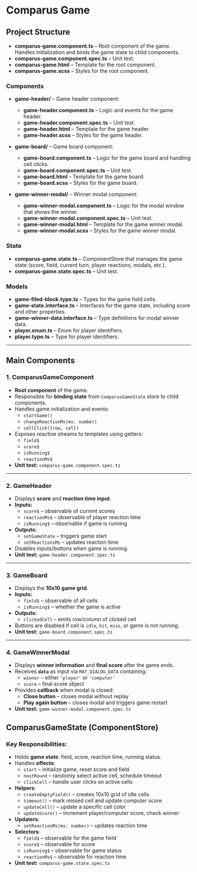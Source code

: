 # Comparus Game

## Project Structure

- **comparus-game.component.ts** – Root component of the game. Handles initialization and binds the game state to child components.
- **comparus-game.component.spec.ts** – Unit test.
- **comparus-game.html** – Template for the root component.
- **comparus-game.scss** – Styles for the root component.

### Components

- **game-header/** – Game header component:
  - **game-header.component.ts** – Logic and events for the game header.
  - **game-header.component.spec.ts** – Unit test.
  - **game-header.html** – Template for the game header.
  - **game-header.scss** – Styles for the game header.

- **game-board/** – Game board component:
  - **game-board.component.ts** – Logic for the game board and handling cell clicks.
  - **game-board.component.spec.ts** – Unit test.
  - **game-board.html** – Template for the game board.
  - **game-board.scss** – Styles for the game board.

- **game-winner-modal/** – Winner modal component:
  - **game-winner-modal.component.ts** – Logic for the modal window that shows the winner.
  - **game-winner-modal.component.spec.ts** – Unit test.
  - **game-winner-modal.html** – Template for the game winner modal.
  - **game-winner-modal.scss** – Styles for the game winner modal.

### State

- **comparus-game.state.ts** – ComponentStore that manages the game state (score, field, current turn, player reactions, modals, etc.).
- **comparus-game.state.spec.ts** – Unit test.

### Models

- **game-filed-block.type.ts** – Types for the game field cells.
- **game-state.interface.ts** – Interfaces for the game state, including score and other properties.
- **game-winner-data.interface.ts** – Type definitions for modal winner data.
- **player.enum.ts** – Enum for player identifiers.
- **player.type.ts** – Type for player identifiers.

---

## Main Components

### 1. ComparusGameComponent
- **Root component** of the game.
- Responsible for **binding state** from `ComparusGameState` store to child components.
- Handles game initialization and events:
  - `startGame()`
  - `changeReactionMs(ms: number)`
  - `cellClick({row, col})`
- Exposes reactive streams to templates using getters:
  - `field$`
  - `score$`
  - `isRunning$`
  - `reactionMs$`
- **Unit test:** `comparus-game.component.spec.ts`

---

### 2. GameHeader
- Displays **score** and **reaction time input**.
- **Inputs:**
  - `score$` – observable of current scores
  - `reactionMs$` – observable of player reaction time
  - `isRunning$` – observable if game is running
- **Outputs:**
  - `setGameState` – triggers game start
  - `setReactionsMs` – updates reaction time
- Disables inputs/buttons when game is running.
- **Unit test:** `game-header.component.spec.ts`

---

### 3. GameBoard
- Displays the **10x10 game grid**.
- **Inputs:**
  - `field$` – observable of all cells
  - `isRunning$` – whether the game is active
- **Outputs:**
  - `clickedCell` – emits row/column of clicked cell
- Buttons are disabled if cell is `idle`, `hit`, `miss`, or game is not running.
- **Unit test:** `game-board.component.spec.ts`

---

### 4. GameWinnerModal
- Displays **winner information** and **final score** after the game ends.
- Receives **`data`** as input via `MAT_DIALOG_DATA` containing:
  - `winner` – either `'player'` or `'computer'`
  - `score` – final score object
- Provides **callback** when modal is closed:
  - **Close button** – closes modal without replay
  - **Play again button** – closes modal and triggers game restart
- **Unit test:** `game-winner-modal.component.spec.ts`


## ComparusGameState (ComponentStore)

### Key Responsibilities:
- Holds **game state**: field, score, reaction time, running status.
- Handles **effects**:
  - `start` – initialize game, reset score and field
  - `nextRound` – randomly select active cell, schedule timeout
  - `clickCell` – handle user clicks on active cells
- **Helpers**:
  - `createEmptyField()` – creates 10x10 grid of idle cells
  - `timeout()` – mark missed cell and update computer score
  - `updateCell()` – update a specific cell color
  - `updateScore()` – increment player/computer score, check winner
- **Updaters**:
  - `setReactionMs(ms: number)` – updates reaction time
- **Selectors**:
  - `field$` – observable for the game field
  - `score$` – observable for score
  - `isRunning$` – observable for game status
  - `reactionMs$` – observable for reaction time
- **Unit test:** `comparus-game.state.spec.ts`
